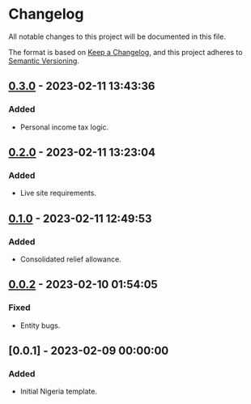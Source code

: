 # Changelog

All notable changes to this project will be documented in this file.

The format is based on [Keep a Changelog](https://keepachangelog.com/en/1.0.0/),
and this project adheres to [Semantic Versioning](https://semver.org/spec/v2.0.0.html).

## [0.3.0] - 2023-02-11 13:43:36

### Added

- Personal income tax logic.

## [0.2.0] - 2023-02-11 13:23:04

### Added

- Live site requirements.

## [0.1.0] - 2023-02-11 12:49:53

### Added

- Consolidated relief allowance.

## [0.0.2] - 2023-02-10 01:54:05

### Fixed

- Entity bugs.

## [0.0.1] - 2023-02-09 00:00:00

### Added

- Initial Nigeria template.



[0.3.0]: https://github.com/PolicyEngine/policyengine-ng/compare/0.2.0...0.3.0
[0.2.0]: https://github.com/PolicyEngine/policyengine-ng/compare/0.1.0...0.2.0
[0.1.0]: https://github.com/PolicyEngine/policyengine-ng/compare/0.0.2...0.1.0
[0.0.2]: https://github.com/PolicyEngine/policyengine-ng/compare/0.0.1...0.0.2

